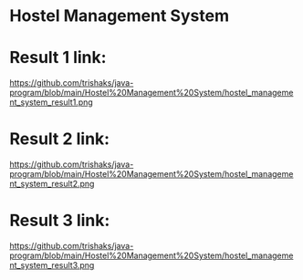 # Hostel Management System
# Result 1 link:
https://github.com/trishaks/java-program/blob/main/Hostel%20Management%20System/hostel_management_system_result1.png
# Result 2 link:
https://github.com/trishaks/java-program/blob/main/Hostel%20Management%20System/hostel_management_system_result2.png
# Result 3 link:
https://github.com/trishaks/java-program/blob/main/Hostel%20Management%20System/hostel_management_system_result3.png
